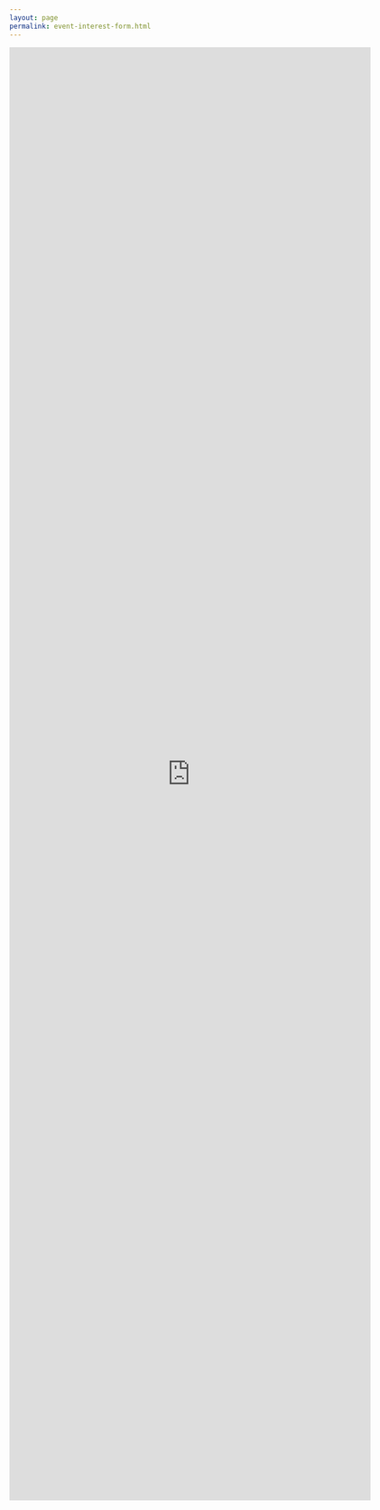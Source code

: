 ```yaml
---
layout: page
permalink: event-interest-form.html
---
```


<iframe src="https://docs.google.com/forms/d/e/1FAIpQLSdt0fQGc0_9GApjQEbuNkfsE3wfqUVheiqxtleWHJ1AOUn_VQ/viewform?embedded=true" width="640" height="2573" frameborder="0" marginheight="0" marginwidth="0">Loading…</iframe>